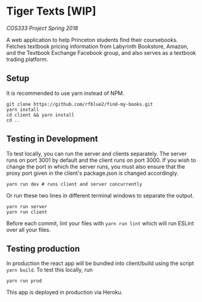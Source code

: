 # Tiger Texts [WIP]
_COS333 Project Spring 2018_

A web application to help Princeton students find their coursebooks.
Fetches textbook pricing information from Labyrinth Bookstore, Amazon, and the Textbook Exchange Facebook group,
and also serves as a textbook trading platform.

## Setup
It is recommended to use yarn instead of NPM.
```
git clone https://github.com/rfblue2/find-my-books.git
yarn install
cd client && yarn install
cd ..
```

## Testing in Development
To test locally, you can run the server and clients separately.  The server runs on port 3001 by default and the client
runs on port 3000.  If you wish to change the port in which the server runs, you must also ensure that the proxy port
given in the client's package.json is changed accordingly.
```
yarn run dev # runs client and server concurrently
```

Or run these two lines in different terminal windows to separate the output.
```
yarn run server
yarn run client
```

Before each commit, lint your files with `yarn run lint` which will run ESLint over all your files.

## Testing production
In production the react app will be bundled into client/build using the script `yarn build`.  To test this locally, run
```
yarn run prod
```

This app is deployed in production via Heroku.
